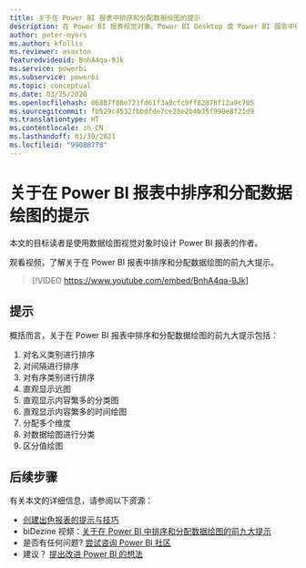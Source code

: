 ```yaml
---
title: 关于在 Power BI 报表中排序和分配数据绘图的提示
description: 在 Power BI 报表视觉对象、Power BI Desktop 或 Power BI 服务中排序和分配数据绘图的 9 个提示。
author: peter-myers
ms.author: kfollis
ms.reviewer: asaxton
featuredvideoid: BnhA4qa-9Jk
ms.service: powerbi
ms.subservice: powerbi
ms.topic: conceptual
ms.date: 03/25/2020
ms.openlocfilehash: 06887f88e721fd61f3a8cfc9ff82878f12a9c705
ms.sourcegitcommit: fb529c4532fbbdfde7ce28e2b4b35f990e8f21d9
ms.translationtype: HT
ms.contentlocale: zh-CN
ms.lasthandoff: 01/30/2021
ms.locfileid: "99088778"
---
```

# <a name="tips-to-sort-and-distribute-data-plots-in-power-bi-reports"></a>关于在 Power BI 报表中排序和分配数据绘图的提示

本文的目标读者是使用数据绘图视觉对象时设计 Power BI 报表的作者。

观看视频，了解关于在 Power BI 报表中排序和分配数据绘图的前九大提示。

> [!VIDEO https://www.youtube.com/embed/BnhA4qa-9Jk]

## <a name="tips"></a>提示

概括而言，关于在 Power BI 报表中排序和分配数据绘图的前九大提示包括：

1. 对名义类别进行排序
1. 对间隔进行排序
1. 对有序类别进行排序
1. 直观显示远图
1. 直观显示内容繁多的分类图
1. 直观显示内容繁多的时间绘图
1. 分配多个维度
1. 对数据绘图进行分类
1. 区分值绘图

## <a name="next-steps"></a>后续步骤

有关本文的详细信息，请参阅以下资源：

- [创建出色报表的提示与技巧](../create-reports/desktop-tips-and-tricks-for-creating-reports.md)
- biDezine 视频：[关于在 Power BI 中排序和分配数据绘图的前九大提示](https://www.youtube.com/watch?v=BnhA4qa-9Jk)
- 是否有任何问题? [尝试咨询 Power BI 社区](https://community.powerbi.com/)
- 建议？ [提出改进 Power BI 的想法](https://ideas.powerbi.com/)

